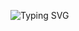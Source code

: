 ![Typing SVG](https://readme-typing-svg.demolab.com?lines=Greetings+human👻!;My+name+is+Lou...;+I'm+a+✨Backend+✨Frontend+developer;My+stack+includes:;Javascript+Python+Golang+Rust;+Let's+work+together!&center=true&width=500&height=60&duration=3000&color=00FF00&background=000000)



 







